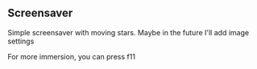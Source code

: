## Screensaver

Simple screensaver with moving stars. Maybe in the future I'll add image settings

For more immersion, you can press f11
